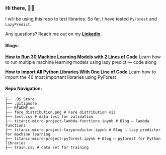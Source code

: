 
### Hi there, 👋🏼

I will be using this repo to test libraries. So far, I have tested `PyForest` and `LazyPredict`.

Any questions? Reach me out on my **[LinkedIn](https://www.linkedin.com/in/ismael-araujo/ "LinkedIn")**.

#### Blogs:
**[How to Run 30 Machine Learning Models with 2 Lines of Code](https://towardsdatascience.com/how-to-run-30-machine-learning-models-with-2-lines-of-code-d0f94a537e52 "How to Run 30 Machine Learning Models with 2 Lines of Code")**
Learn how to run multiple machine learning models using lazy predict — code along

**[How to Import All Python Libraries With One Line of Code](https://towardsdatascience.com/how-to-import-all-python-libraries-with-one-line-of-code-2b9e66a5879f "How to Import All Python Libraries With One Line of Code")**
Learn how to import the 40 most important libraries using PyForest

#### Repo Navigation:
```
├── .DS_Store
├── .gitignore
├── README.md
├── fare_distribution.png # Fare distribution viz
├── test.csv # data test for validation
├── titanic-micro-project-lambda-functions.ipynb # Blog – lambda functions
├── titanic-micro-project-lazypredictor.ipynb # Blog – lazy predictor for machine learning
├── titanic-micro-project-pyforest.ipynb # Blog – pyforest for Python libraries
├── train.csv # data set for training
```
